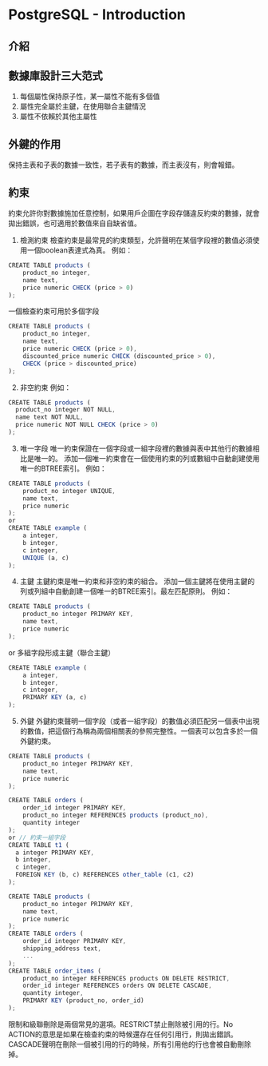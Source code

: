 # PostgreSQL - Introduction  
## 介紹

## 數據庫設計三大范式
1. 每個屬性保持原子性，某一屬性不能有多個值
2. 屬性完全屬於主鍵，在使用聯合主鍵情況
3. 屬性不依賴於其他主屬性

## 外鍵的作用
保持主表和子表的數據一致性，若子表有的數據，而主表沒有，則會報錯。

## 約束
約束允許你對數據施加任意控制，如果用戶企圖在字段存儲違反約束的數據，就會拋出錯誤，也可適用於數值來自自缺省值。
1. 檢測約束
檢查約束是最常見的約束類型，允許聲明在某個字段裡的數值必須使用一個boolean表達式為真。
例如：
```js
CREATE TABLE products (
    product_no integer,
    name text,
    price numeric CHECK (price > 0)
);
```
一個檢查約束可用於多個字段
```js
CREATE TABLE products (
    product_no integer,
    name text,
    price numeric CHECK (price > 0),
    discounted_price numeric CHECK (discounted_price > 0),
    CHECK (price > discounted_price)
);
```
2. 非空約束
例如：
```js
CREATE TABLE products (
  product_no integer NOT NULL,
  name text NOT NULL,
  price numeric NOT NULL CHECK (price > 0)
);
```

3. 唯一字段
唯一約束保證在一個字段或一組字段裡的數據與表中其他行的數據相比是唯一的。
添加一個唯一約束會在一個使用約束的列或數組中自動創建使用唯一的BTREE索引。
例如：
```js
CREATE TABLE products (
    product_no integer UNIQUE,
    name text,
    price numeric
);
or
CREATE TABLE example (
    a integer,
    b integer,
    c integer,
    UNIQUE (a, c)
);
```

4. 主鍵
主鍵約束是唯一約束和非空約束的組合。
添加一個主鍵將在使用主鍵的列或列組中自動創建一個唯一的BTREE索引。最左匹配原則。
例如：
```js
CREATE TABLE products (
    product_no integer PRIMARY KEY,
    name text,
    price numeric
);
```
or 多組字段形成主鍵（聯合主鍵）
```js
CREATE TABLE example (
    a integer,
    b integer,
    c integer,
    PRIMARY KEY (a, c)
);
```

5. 外鍵
外鍵約束聲明一個字段（或者一組字段）的數值必須匹配另一個表中出現的數值，把這個行為稱為兩個相關表的參照完整性。一個表可以包含多於一個外鍵約束。
```js
CREATE TABLE products (
    product_no integer PRIMARY KEY,
    name text,
    price numeric
);

CREATE TABLE orders (
    order_id integer PRIMARY KEY,
    product_no integer REFERENCES products (product_no),
    quantity integer
);
or // 約束一組字段
CREATE TABLE t1 (
  a integer PRIMARY KEY,
  b integer,
  c integer,
  FOREIGN KEY (b, c) REFERENCES other_table (c1, c2)
);

CREATE TABLE products (
    product_no integer PRIMARY KEY,
    name text,
    price numeric
);
CREATE TABLE orders (
    order_id integer PRIMARY KEY,
    shipping_address text,
    ...
);
CREATE TABLE order_items (
    product_no integer REFERENCES products ON DELETE RESTRICT,
    order_id integer REFERENCES orders ON DELETE CASCADE,
    quantity integer,
    PRIMARY KEY (product_no, order_id)
);
```
限制和級聯刪除是兩個常見的選項。RESTRICT禁止刪除被引用的行。No ACTION的意思是如果在檢查約束的時候還存在任何引用行，則拋出錯誤。CASCADE聲明在刪除一個被引用的行的時候，所有引用他的行也會被自動刪除掉。